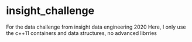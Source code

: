 # insight_challenge
For the data challenge from insight data engineering 2020
Here, I only use the c++11 containers and data structures, no advanced librries

